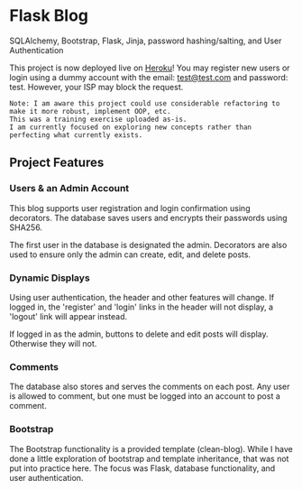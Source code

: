 # Flask Blog
SQLAlchemy, Bootstrap, Flask, Jinja, password hashing/salting, and User Authentication

This project is now deployed live on [Heroku](https://flask-blog-heroku-2.herokuapp.com/)! You may register new users or login using a dummy account with the email: test@test.com and password: test. However, your ISP may block the request. 


```
Note: I am aware this project could use considerable refactoring to make it more robust, implement OOP, etc. 
This was a training exercise uploaded as-is.
I am currently focused on exploring new concepts rather than perfecting what currently exists. 
```

## Project Features

### Users & an Admin Account
This blog supports user registration and login confirmation using decorators. The database saves users and encrypts their passwords using SHA256.

The first user in the database is designated the admin. Decorators are also used to ensure only the admin can create, edit, and delete posts.

### Dynamic Displays
Using user authentication, the header and other features will change. If logged in, the 'register' and 'login' links in the header will not display, a 'logout' link will appear instead.

If logged in as the admin, buttons to delete and edit posts will display. Otherwise they will not.

### Comments
The database also stores and serves the comments on each post. Any user is allowed to comment, but one must be logged into an account to post a comment.

### Bootstrap
The Bootstrap functionality is a provided template (clean-blog). While I have done a little exploration of bootstrap and template inheritance, that was not put into practice here. The focus was Flask, database functionality, and user authentication.
